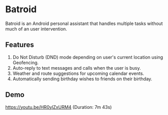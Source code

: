 # Batroid 
Batroid is an Android personal assistant that handles multiple tasks without much of an user intervention.

## Features  
1. Do Not Disturb (DND) mode depending on user's current location using Geofencing.
2. Auto-reply to text messages and calls when the user is busy.
3. Weather and route suggestions for upcoming calendar events.
4. Automatically sending birthday wishes to friends on their birthday.

## Demo  
https://youtu.be/HR0ylZxURM4 (Duration: 7m 43s)
